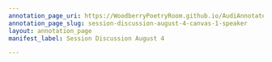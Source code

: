 ```yaml
---
annotation_page_uri: https://WoodberryPoetryRoom.github.io/AudiAnnotate-Workshop/annotations/session-discussion-august-4-canvas-1-speaker.json
annotation_page_slug: session-discussion-august-4-canvas-1-speaker
layout: annotation_page
manifest_label: Session Discussion August 4

---
```

